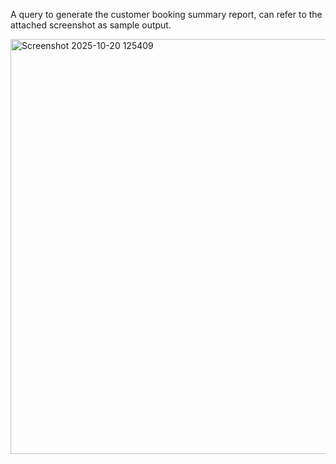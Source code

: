 A query to generate the customer booking summary report, can refer to the attached screenshot as sample output.

<img width="874" height="664" alt="Screenshot 2025-10-20 125409" src="https://github.com/user-attachments/assets/5af62036-4c66-4f7a-b495-fda31416d44c" />
